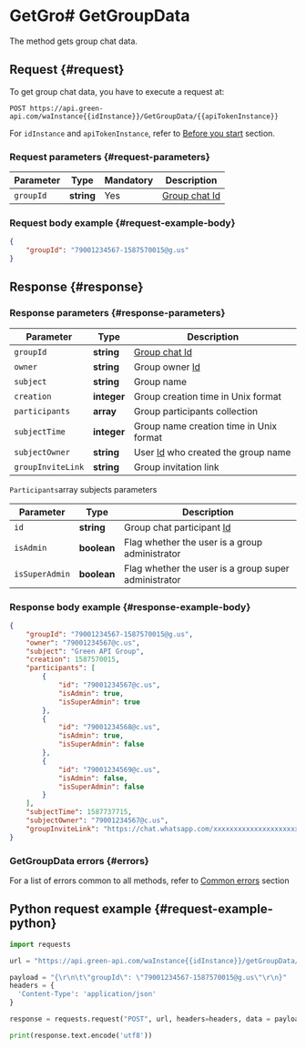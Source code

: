 # GetGro# GetGroupData

The method gets group chat data. 

## Request {#request}

To get group chat data, you have to execute a request at:
```
POST https://api.green-api.com/waInstance{{idInstance}}/GetGroupData/{{apiTokenInstance}}
```

For `idInstance` and `apiTokenInstance`, refer to [Before you start](../../before-start.md#parameters) section.

### Request parameters {#request-parameters}

Parameter | Type | Mandatory | Description
----- | ----- | ----- | -----
`groupId` | **string** | Yes | [Group chat Id](../chat-id.md#gus)

### Request body example {#request-example-body}

```json
{
    "groupId": "79001234567-1587570015@g.us"
}
```

## Response {#response}

### Response parameters {#response-parameters}

Parameter | Type |  Description
----- | ----- | ----- 
`groupId` | **string** | [Group chat Id](../chat-id.md#gus)
`owner` | **string** | Group owner [Id](../chat-id.md#corr)
`subject` | **string** | Group name
`creation` | **integer** | Group creation time in Unix format 
`participants` | **array** | Group participants collection
`subjectTime` | **integer** | Group name creation time in Unix format
`subjectOwner` | **string** | User [Id](../chat-id.md#corr) who created the group name 
`groupInviteLink` | **string** | Group invitation link

`Participants`array subjects parameters

Parameter | Type |  Description
----- | ----- | ----- 
`id` | **string** | Group chat participant [Id](../chat-id.md#corr)
`isAdmin` | **boolean** | Flag whether the user is a group administrator
`isSuperAdmin` | **boolean** | Flag whether the user is a group super administrator

### Response body example {#response-example-body}

```json
{
	"groupId": "79001234567-1587570015@g.us",
	"owner": "79001234567@c.us",
	"subject": "Green API Group",
	"creation": 1587570015,
	"participants": [
		{
			"id": "79001234567@c.us",
			"isAdmin": true,
			"isSuperAdmin": true
		},
		{
			"id": "79001234568@c.us",
			"isAdmin": true,
			"isSuperAdmin": false
		},
		{
			"id": "79001234569@c.us",
			"isAdmin": false,
			"isSuperAdmin": false
		}
	],
	"subjectTime": 1587737715,
	"subjectOwner": "79001234567@c.us",
	"groupInviteLink": "https://chat.whatsapp.com/xxxxxxxxxxxxxxxxxxxxxx"
}
```

### GetGroupData errors {#errors}

For a list of errors common to all methods, refer to [Common errors](../common-errors.md) section

## Python request example {#request-example-python}

```python
import requests

url = "https://api.green-api.com/waInstance{{idInstance}}/getGroupData/{{apiTokenInstance}}"

payload = "{\r\n\t\"groupId\": \"79001234567-1587570015@g.us\"\r\n}"
headers = {
  'Content-Type': 'application/json'
}

response = requests.request("POST", url, headers=headers, data = payload)

print(response.text.encode('utf8'))
```
